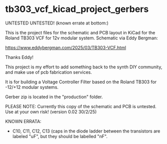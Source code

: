 # tb303_vcf_kicad_project_gerbers

UNTESTED UNTESTED! (known errate at bottom:)

This is the project files for the schematic and PCB layout in KiCad for the Roland TB303 VCF for 12v modular system. Schematic via Eddy Bergman:

https://www.eddybergman.com/2025/03/TB303-VCF.html

Thanks Eddy!

This project is my effort to add something back to the synth DIY community, and make use of pcb fabrication services.

It is for building a Voltage Controller Filter based on the Roland TB303 for -12/+12 modular systems.

Gerber zip is located in the "production" folder.

PLEASE NOTE: Currently this copy of the schematic and PCB is untested. Use at your own risk! (version 0.02 30/2/25)

KNOWN ERRATA:
 - C10, C11, C12, C13 (caps in the diode ladder between the transistors are labeled "uF", but they should be labelled "nF".

